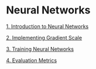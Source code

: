 # Neural Networks

[1. Introduction to Neural Networks](lesson1/README.md)

[2. Implementing Gradient Scale](lesson2/README.md)

[3. Training Neural Networks](lesson3/README.md)

[4. Evaluation Metrics](lesson4/README.md)